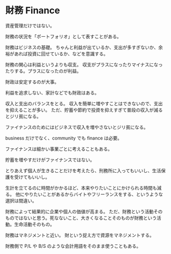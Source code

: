 # 財務 Finance

資産管理だけではない。

財務の状況を「ポートフォリオ」として表すことがある。

財務はビジネスの基礎。
ちゃんと利益が出ているか、支出が多すぎないか、余裕があれば投資に回せているか、などを意識する。

財務の関心は利益というよりも収支。
収支がプラスになったりマイナスになったりする。プラスになったのが利益。

財政は安定するのが大事。

利益を追求しない、家計などでも財政はある。

収入と支出のバランスをとる。
収入を簡単に増やすことはできないので、支出を抑えることが多い。
ただ、貯蓄や節約で投資を抑えすぎて普段の収入が減るとジリ貧になる。

ファイナンスのためにはビジネスで収入を増やさないとジリ貧になる。

business だけでなく、community でも finance は必要。

ファイナンスは細かい事業ごとに考えることもある。

貯蓄を増やすだけがファイナンスではない。

とりあえず個人が生きることだけを考えたら、刑務所に入ってもいいし、生活保護を受けてもいいし。

生計を立てるのに時間がかかるほど、本来やりたいことにかけられる時間も減る。
他にやりたいことがあるからバイトやフリーランスをする、というような選択は間違い。

財務によって結果的に企業や個人の価値が高まる。
ただ、財務という活動そのものではないと思う。死なないこと、大きくなることそのものが財務という活動。生命活動そのもの。

財務はマネジメントと近い。
財という捉え方で資源をマネジメントする。

財務側で P/L や B/S のような会計用語をそのまま使うこともある。
